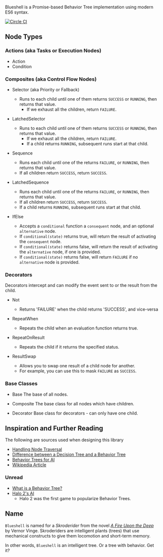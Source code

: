 Blueshell is a Promise-based Behavior Tree implementation using modern ES6 syntax.

[![Circle CI](https://circleci.com/gh/6RiverSystems/blueshell/tree/master.svg?style=svg)](https://circleci.com/gh/6RiverSystems/blueshell/tree/master)

## Node Types

### Actions (aka Tasks or Execution Nodes)

* Action
* Condition

### Composites (aka Control Flow Nodes)

* Selector (aka Priority or Fallback)
  - Runs to each child until one of them returns `SUCCESS` or `RUNNING`, then returns that value.
	- If we exhaust all the children, return `FAILURE`.

* LatchedSelector
  - Runs to each child until one of them returns `SUCCESS` or `RUNNING`, then returns that value.
	- If we exhaust all the children, return `FAILURE`.
	- If a child returns `RUNNING`, subsequent runs start at that child.

* Sequence
  - Runs each child until one of the returns `FAILURE`, or `RUNNING`, then returns that value.
  - If all children return `SUCCESS`, return `SUCCESS`.

* LatchedSequence
  - Runs each child until one of the returns `FAILURE`, or `RUNNING`, then returns that value.
  - If all children return `SUCCESS`, return `SUCCESS`.
  - If a child returns `RUNNING`, subsequent runs start at that child.

* IfElse
  - Accepts a `conditional` function a `consequent` node, and an optional `alternative` node.
  - If `conditional(state)` returns true, will return the result of activating the `consequent` node.
  - If `conditional(state)` returns false, will return the result of activating the `alternative` node, if one is provided.
  - If `conditional(state)` returns false, will return `FAILURE` if no `alternative` node is provided.

### Decorators

Decorators intercept and can modify the event sent to or the result from the child.

* Not
  - Returns 'FAILURE' when the child returns 'SUCCESS', and vice-versa

* RepeatWhen
  - Repeats the child when an evaluation function returns true.

* RepeatOnResult
  - Repeats the child if it returns the specified status.

* ResultSwap
  - Allows you to swap one result of a child node for another.
  - For example, you can use this to mask `FAILURE` as `SUCCESS`.

### Base Classes

* Base
  The base of all nodes.

* Composite
  The base class for all nodes which have children.

* Decorator
  Base class for decorators - can only have one child.

## Inspiration and Further Reading

The following are sources used when designing this library

- [Handling Node Traversal](http://stackoverflow.com/a/15725129/1017787)
- [Difference between a Decision Tree and a Behavior Tree](http://gamedev.stackexchange.com/questions/51693/decision-tree-vs-behavior-tree)
- [Behavior Trees for AI](http://www.gamasutra.com/blogs/ChrisSimpson/20140717/221339/Behavior_trees_for_AI_How_they_work.php)
- [Wikipedia Article](https://en.wikipedia.org/wiki/Behavior_tree_(artificial_intelligence,_robotics_and_control))


### Unread

- [What is a Behavior Tree?](http://www.opsive.com/assets/BehaviorDesigner/documentation.php?id=44)
- [Halo 2's AI](http://www.gamasutra.com/view/feature/130663/gdc_2005_proceeding_handling_.php)
  - Halo 2 was the first game to popularize Behavior Trees.


## Name

`Blueshell` is named for a _Skroderider_ from the novel [_A Fire Upon the Deep_](https://en.wikipedia.org/wiki/A_Fire_Upon_the_Deep)
by Vernor Vinge. Skroderiders are intelligent plants (trees) that use mechanical constructs to give them locomotion
and short-term memory.

In other words, `Blueshell` is an intelligent tree. Or a tree with behavior. Get it?
